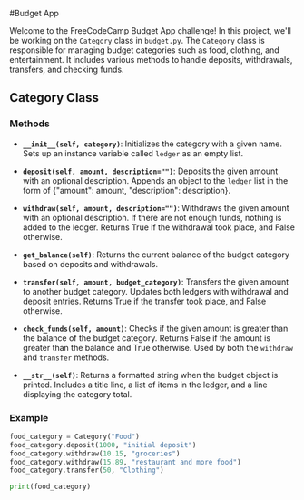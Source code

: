 #Budget App

Welcome to the FreeCodeCamp Budget App challenge! In this project, we'll be working on the `Category` class in `budget.py`. The `Category` class is responsible for managing budget categories such as food, clothing, and entertainment. It includes various methods to handle deposits, withdrawals, transfers, and checking funds.

## Category Class

### Methods

- **`__init__(self, category)`**: Initializes the category with a given name. Sets up an instance variable called `ledger` as an empty list.

- **`deposit(self, amount, description="")`**: Deposits the given amount with an optional description. Appends an object to the `ledger` list in the form of {"amount": amount, "description": description}.

- **`withdraw(self, amount, description="")`**: Withdraws the given amount with an optional description. If there are not enough funds, nothing is added to the ledger. Returns True if the withdrawal took place, and False otherwise.

- **`get_balance(self)`**: Returns the current balance of the budget category based on deposits and withdrawals.

- **`transfer(self, amount, budget_category)`**: Transfers the given amount to another budget category. Updates both ledgers with withdrawal and deposit entries. Returns True if the transfer took place, and False otherwise.

- **`check_funds(self, amount)`**: Checks if the given amount is greater than the balance of the budget category. Returns False if the amount is greater than the balance and True otherwise. Used by both the `withdraw` and `transfer` methods.

- **`__str__(self)`**: Returns a formatted string when the budget object is printed. Includes a title line, a list of items in the ledger, and a line displaying the category total.

### Example

```python
food_category = Category("Food")
food_category.deposit(1000, "initial deposit")
food_category.withdraw(10.15, "groceries")
food_category.withdraw(15.89, "restaurant and more food")
food_category.transfer(50, "Clothing")

print(food_category)

